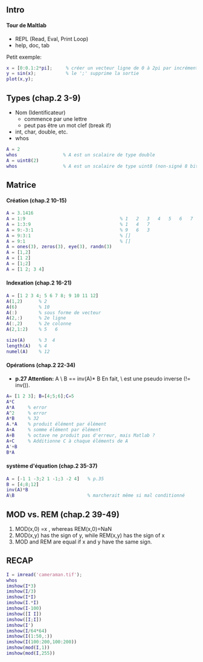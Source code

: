## Intro
#### Tour de Maltlab
 * REPL (Read, Eval, Print Loop)
 * help, doc, tab

Petit exemple:
``` MatLab
x = [0:0.1:2*pi];     % créer un vecteur ligne de 0 à 2pi par incrément de .1
y = sin(x);           % le ';' supprime la sortie
plot(x,y);
```

## Types (chap.2 3-9)
* Nom (Identificateur)
  * commence par une lettre
  * peut pas être un mot clef (break if)
* int, char, double, etc.
* whos

``` MatLab
A = 2
whos                 % A est un scalaire de type double
A = uint8(2)
whos                 % A est un scalaire de type uint8 (non-signé 8 bit)
```

## Matrice
#### Création (chap.2 10-15)

``` MatLab
A = 3.1416
A = 1:9                                   % 1   2   3   4   5   6   7   8   9
A = 1:3:9                                 % 1   4   7
A = 9:-3:1                                % 9   6   3
A = 9:3:1                                 % []
A = 9:1                                   % []
A = ones(3), zeros(3), eye(3), randn(3)
A = [1,2]
A = [1 2]
A = [1;2]
A = [1 2; 3 4]
```

#### Indexation (chap.2 16-21)
``` MatLab
A = [1 2 3 4; 5 6 7 8; 9 10 11 12]
A(1,2)      % 2 
A(6)        % 10
A(:)        % sous forme de vecteur
A(2,:)      % 2e ligne
A(:,2)      % 2e colonne
A(2,1:2)    % 5   6
```

``` MatLab
size(A)     % 3  4
length(A)   % 4
numel(A)    % 12
```

#### Opérations (chap.2 22-34)

 * **p.27 Attention:** A \ B == inv(A)* B     En fait, \ est une pseudo inverse (!= inv()). 


``` MatLab
A= [1 2 3]; B=[4;5;6];C=5
A*C
A*A     % error
A^2     % error
A*B     % 32
A.*A    % produit élément par élément
A+A     % somme élément par élément
A+B     % octave ne produit pas d'erreur, mais Matlab ?
A+C     % Additionne C à chaque éléments de A
A'+B
B*A
```


#### système d'équation (chap.2 35-37)
``` MatLab
A = [-1 1 -3;2 1 -1;3 -2 4]   % p.35
B = [4;8;12]
inv(A)*B
A\B                           % marcherait même si mal conditionné
```

## MOD vs. REM (chap.2 39-49)
1. MOD(x,0) =x , whereas REM(x,0)=NaN
2. MOD(x,y) has the sign of y, while REM(x,y) has the sign of x
3. MOD and REM are equal if x and y have the same sign.

## RECAP
``` MatLab
I = imread('cameraman.tif');
whos
imshow(I*3)
imshow(I/3)
imshow(I*I)
imshow(I.*I)
imshow(I-100)
imshow([I I])
imshow([I;I])
imshow(I')
imshow(I/64*64)
imshow(I(1:50,:))
imshow(I(100:200,100:200))
imshow(mod(I,1))
imshow(mod(I,255))
```

